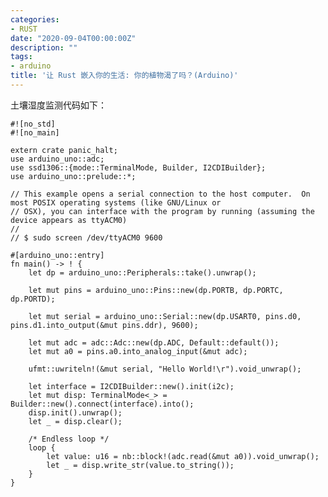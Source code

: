 ```yaml
---
categories:
- RUST
date: "2020-09-04T00:00:00Z"
description: ""
tags:
- arduino
title: '让 Rust 嵌入你的生活: 你的植物渴了吗？(Arduino)'
---
```



土壤湿度监测代码如下：


    #![no_std]
    #![no_main]
    
    extern crate panic_halt;
    use arduino_uno::adc;
    use ssd1306::{mode::TerminalMode, Builder, I2CDIBuilder};
    use arduino_uno::prelude::*;
    
    // This example opens a serial connection to the host computer.  On most POSIX operating systems (like GNU/Linux or
    // OSX), you can interface with the program by running (assuming the device appears as ttyACM0)
    //
    // $ sudo screen /dev/ttyACM0 9600
    
    #[arduino_uno::entry]
    fn main() -> ! {
        let dp = arduino_uno::Peripherals::take().unwrap();
    
        let mut pins = arduino_uno::Pins::new(dp.PORTB, dp.PORTC, dp.PORTD);
    
        let mut serial = arduino_uno::Serial::new(dp.USART0, pins.d0, pins.d1.into_output(&mut pins.ddr), 9600);
    
        let mut adc = adc::Adc::new(dp.ADC, Default::default());
        let mut a0 = pins.a0.into_analog_input(&mut adc);
    
        ufmt::uwriteln!(&mut serial, "Hello World!\r").void_unwrap();

        let interface = I2CDIBuilder::new().init(i2c);
        let mut disp: TerminalMode<_> = Builder::new().connect(interface).into();
        disp.init().unwrap();
        let _ = disp.clear();

        /* Endless loop */
        loop {
            let value: u16 = nb::block!(adc.read(&mut a0)).void_unwrap();
            let _ = disp.write_str(value.to_string());
        }
    }
